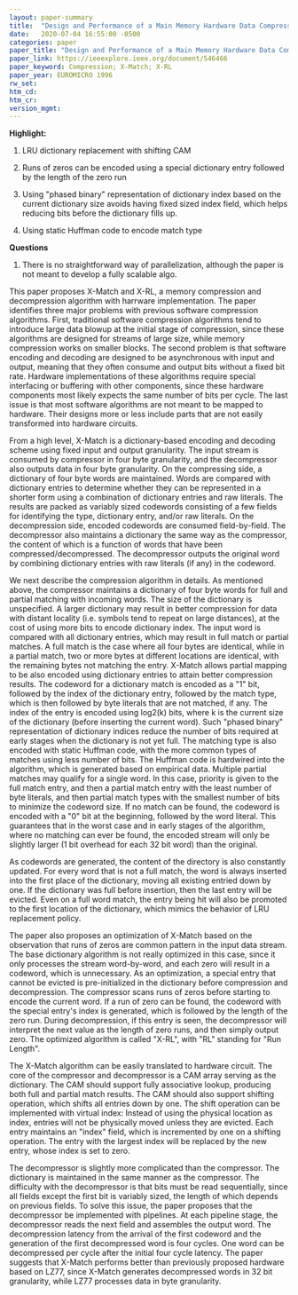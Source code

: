 ```yaml
---
layout: paper-summary
title:  "Design and Performance of a Main Memory Hardware Data Compressor"
date:   2020-07-04 16:55:00 -0500
categories: paper
paper_title: "Design and Performance of a Main Memory Hardware Data Compressor"
paper_link: https://ieeexplore.ieee.org/document/546466
paper_keyword: Compression; X-Match; X-RL
paper_year: EUROMICRO 1996
rw_set:
htm_cd:
htm_cr:
version_mgmt:
---
```


**Highlight:**

1. LRU dictionary replacement with shifting CAM

2. Runs of zeros can be encoded using a special dictionary entry followed by the length of the zero run

3. Using "phased binary" representation of dictionary index based on the current dictionary size avoids having fixed
   sized index field, which helps reducing bits before the dictionary fills up.

4. Using static Huffman code to encode match type

**Questions**

1. There is no straightforward way of parallelization, although the paper is not meant to develop a fully scalable algo.

This paper proposes X-Match and X-RL, a memory compression and decompression algorithm with harrware implementation.
The paper identifies three major problems with previous software compression algorithms. First, traditional software
compression algorithms tend to introduce large data blowup at the initial stage of compression, since these algorithms
are designed for streams of large size, while memory compression works on smaller blocks. The second problem is that 
software encoding and decoding are designed to be asynchronous with input and output, meaning that they often consume 
and output bits without a fixed bit rate. Hardware implementations of these algorithms require special interfacing or
buffering with other components, since these hardware components most likely expects the same number of bits per cycle.
The last issue is that most software algorithms are not meant to be mapped to hardware. Their designs more or
less include parts that are not easily transformed into hardware circuits.

From a high level, X-Match is a dictionary-based encoding and decoding scheme using fixed input and output granularity.
The input stream is consumed by compressor in four byte granularity, and the decompressor also outputs data in four byte
granularity. On the compressing side, a dictionary of four byte words are maintained. Words are compared with dictionary
entries to determine whether they can be represented in a shorter form using a combination of dictionary entries and 
raw literals. The results are packed as variably sized codewords consisting of a few fields for identifying the type,
dictionary entry, and/or raw literals. On the decompression side, encoded codewords are consumed field-by-field. 
The decompressor also maintains a dictionary the same way as the compressor, the content of which is a function of 
words that have been compressed/decompressed. The decompressor outputs the original word by combining dictionary entries
with raw literals (if any) in the codeword.

We next describe the compression algorithm in details. As mentioned above, the compressor maintains a dictionary of
four byte words for full and partial matching with incoming words. The size of the dictionary is unspecified. A larger
dictionary may result in better compression for data with distant locality (i.e. symbols tend to repeat on large 
distances), at the cost of using more bits to encode dictionary index. The input word is compared with all dictionary
entries, which may result in full match or partial matches. A full match is the case where all four bytes are identical, 
while in a partial match, two or more bytes at different locations are identical, with the remaining bytes not matching 
the entry. X-Match allows partial mapping to be also encoded using dictionary entries to attain better compression results.
The codeword for a dictionary match is encoded as a "1" bit, followed by the index of the dictionary entry, followed
by the match type, which is then followed by byte literals that are not matched, if any. 
The index of the entry is encoded using log2(k) bits, where k is the current size of the dictionary (before inserting
the current word). Such "phased binary" representation of dictionary indices reduce the number of bits required at early
stages when the dictionary is not yet full. 
The matching type is also encoded with static Huffman code, with the more common types of matches using less number of 
bits. The Huffman code is hardwired into the algorithm, which is generated based on empirical data.
Multiple partial matches may qualify for a single word. In this case, priority is given to the full match entry, and then
a partial match entry with the least number of byte literals, and then partial match types with the smallest number of bits 
to minimize the codeword size. 
If no match can be found, the codeword is encoded with a "0" bit at the beginning, followed by the word literal.
This guarantees that in the worst case and in early stages of the algorithm, where no matching can ever be found, the 
encoded stream will only be slightly larger (1 bit overhead for each 32 bit word) than the original.

As codewords are generated, the content of the directory is also constantly updated. For every word that is not a full
match, the word is always inserted into the first place of the dictionary, moving all existing entried down by one.
If the dictionary was full before insertion, then the last entry will be evicted. Even on a full word match, the entry
being hit will also be promoted to the first location of the dictionary, which mimics the behavior of LRU replacement
policy. 

The paper also proposes an optimization of X-Match based on the observation that runs of zeros are common pattern in
the input data stream. The base dictionary algorithm is not really optimized in this case, since it only processes the
stream word-by-word, and each zero will result in a codeword, which is unnecessary. As an optimization, a special entry
that cannot be evicted is pre-initialized in the dictionary before compression and decompression. 
The compressor scans runs of zeros before starting to encode the current word. If a run of zero can be found, the 
codeword with the special entry's index is generated, which is followed by the length of the zero run. During decompression,
if this entry is seen, the decompressor will interpret the next value as the length of zero runs, and then simply output 
zero. The optimized algorithm is called "X-RL", with "RL" standing for "Run Length".

The X-Match algorithm can be easily translated to hardware circuit. The core of the compressor and decompressor is a
CAM array serving as the dictionary. The CAM should support fully associative lookup, producing both full and partial
match results. The CAM should also support shifting operation, which shifts all entries down by one. The shift operation
can be implemented with virtual index: Instead of using the physical location as index, entries will not be physically
moved unless they are evicted. Each entry maintains an "index" field, which is incremented by one on a shifting operation.
The entry with the largest index will be replaced by the new entry, whose index is set to zero.

The decompressor is slightly more complicated than the compressor. The dictionary is maintained in the same manner as 
the compressor. The difficulty with the decompressor is that bits must be read sequentially, since all fields except 
the first bit is variably sized, the length of which depends on previous fields. To solve this issue, the paper proposes
that the decompressor be implemented with pipelines. At each pipeline stage, the decompressor reads the next field
and assembles the output word. The decompression latency from the arrival of the first codeword and the generation of 
the first decompressed word is four cycles. One word can be decompressed per cycle after the initial four cycle latency.
The paper suggests that X-Match performs better than previously proposed hardware based on LZ77, since X-Match generates
decompressed words in 32 bit granularity, while LZ77 processes data in byte granularity.
